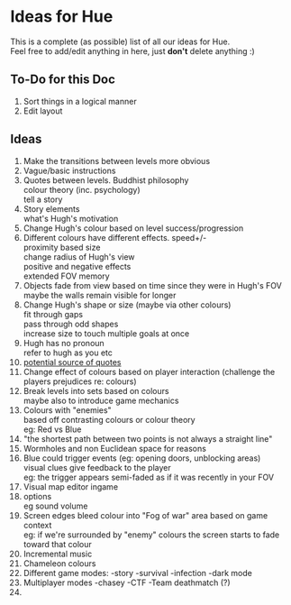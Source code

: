 Ideas for Hue
==========

This is a complete (as possible) list of all our ideas for Hue.   
Feel free to add/edit anything in here, just **don't** delete anything :)

To-Do for this Doc
----------------------------
1. Sort things in a logical manner
2. Edit layout

Ideas
--------------------------

1. Make the transitions between levels more obvious
2. Vague/basic instructions
3. Quotes between levels. Buddhist philosophy  
colour theory (inc. psychology)  
tell a story
4. Story elements  
what's Hugh's motivation
5. Change Hugh's colour based on level success/progression
6. Different colours have different effects.  speed+/-  
proximity based size  
change radius of Hugh's view  
positive and negative effects  
extended FOV memory  
7. Objects fade from view based on time since they were in Hugh's FOV  
maybe the walls remain visible for longer
8. Change Hugh's shape or size (maybe via other colours)  
fit through gaps  
pass through odd shapes  
increase size to touch multiple goals at once
9. Hugh has no pronoun  
refer to hugh as you etc
10. [potential source of quotes](https://www.facebook.com/l.php?u=https%3A%2F%2Fwww.goodreads.com%2Fwork%2Fquotes%2F100074&h=OAQHhrlMI&s=1)
11. Change effect of colours based on player interaction (challenge the players prejudices re: colours)
12. Break levels into sets based on colours  
maybe also to introduce game mechanics
13. Colours with "enemies"  
based off contrasting colours or colour theory  
eg: Red vs Blue
14. "the shortest path between two points is not always a straight line"
15. Wormholes and non Euclidean space for reasons
16.  Blue could trigger events (eg: opening doors, unblocking areas)  
visual clues give feedback to the player  
eg: the trigger appears semi-faded as if it was recently in your FOV
17. Visual map editor ingame
18. options  
eg sound volume
19. Screen edges bleed colour into "Fog of war" area based on game context  
eg: if we're surrounded by "enemy" colours the screen starts to fade toward that colour
20. Incremental music
21. Chameleon colours
22. Different game modes:
      -story
      -survival
      -infection
      -dark mode
23. Multiplayer modes
      -chasey
      -CTF
      -Team deathmatch (?)
24. 
